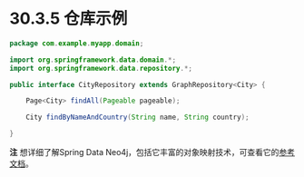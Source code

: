 # 30.3.5 仓库示例

```java
package com.example.myapp.domain;

import org.springframework.data.domain.*;
import org.springframework.data.repository.*;

public interface CityRepository extends GraphRepository<City> {

    Page<City> findAll(Pageable pageable);

    City findByNameAndCountry(String name, String country);

}
```

**注** 想详细了解Spring Data Neo4j，包括它丰富的对象映射技术，可查看它的[参考文档](http://projects.spring.io/spring-data-neo4j/)。

